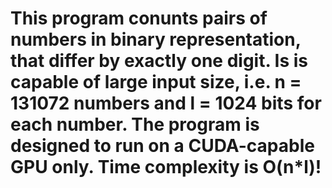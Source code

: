 # This program conunts pairs of numbers in binary representation, that differ by exactly one digit. Is is capable of large input size, i.e. n = 131072 numbers and l = 1024 bits for each number. The program is designed to run on a CUDA-capable GPU only. Time complexity is O(n*l)!

